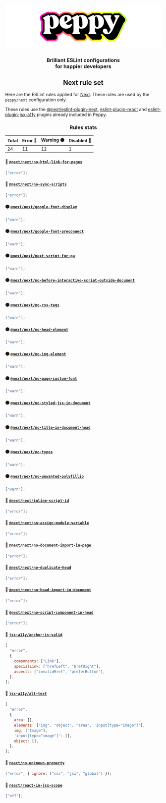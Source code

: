 <div align="center"><img src="../media/readme-banner.png" width="600" role="presentation" /></div>
<h3 align="center">Brilliant ESLint configurations<br/> for happier developers</h3>

<h2 align="center">Next rule set</h2>

Here are the ESLint rules applied for [Next](https://nextjs.org/). These rules are used by the `peppy/next` configuration only.

These rules use the [@next/eslint-plugin-next](https://nextjs.org/docs/basic-features/eslint#eslint-plugin), [eslint-plugin-react](https://github.com/jsx-eslint/eslint-plugin-react) and [eslint-plugin-jsx-a11y](https://github.com/jsx-eslint/eslint-plugin-jsx-a11y) plugins already included in Peppy.

<!-- START rules -->
<div align="center">

### Rules stats

| Total | Error 🔴 | Warning 🟠 | Disabled 🔵 |
| ----- | -------- | ---------- | ----------- |
| 24    | 11       | 12         | 1           |

</div>

#### 🔴 [`@next/next/no-html-link-for-pages`](https://nextjs.org/docs/messages/no-html-link-for-pages)

```js
["error"];
```

#### 🔴 [`@next/next/no-sync-scripts`](https://nextjs.org/docs/messages/no-sync-scripts)

```js
["error"];
```

#### 🟠 [`@next/next/google-font-display`](https://nextjs.org/docs/messages/google-font-display)

```js
["warn"];
```

#### 🟠 [`@next/next/google-font-preconnect`](https://nextjs.org/docs/messages/google-font-preconnect)

```js
["warn"];
```

#### 🟠 [`@next/next/next-script-for-ga`](https://nextjs.org/docs/messages/next-script-for-ga)

```js
["warn"];
```

#### 🟠 [`@next/next/no-before-interactive-script-outside-document`](https://nextjs.org/docs/messages/no-before-interactive-script-outside-document)

```js
["warn"];
```

#### 🟠 [`@next/next/no-css-tags`](https://nextjs.org/docs/messages/no-css-tags)

```js
["warn"];
```

#### 🟠 [`@next/next/no-head-element`](https://nextjs.org/docs/messages/no-head-element)

```js
["warn"];
```

#### 🟠 [`@next/next/no-img-element`](https://nextjs.org/docs/messages/no-img-element)

```js
["warn"];
```

#### 🟠 [`@next/next/no-page-custom-font`](https://nextjs.org/docs/messages/no-page-custom-font)

```js
["warn"];
```

#### 🟠 [`@next/next/no-styled-jsx-in-document`](https://nextjs.org/docs/messages/no-styled-jsx-in-document)

```js
["warn"];
```

#### 🟠 [`@next/next/no-title-in-document-head`](https://nextjs.org/docs/messages/no-title-in-document-head)

```js
["warn"];
```

#### 🟠 [`@next/next/no-typos`](https://nextjs.org/docs/messages/no-typos)

```js
["warn"];
```

#### 🟠 [`@next/next/no-unwanted-polyfillio`](https://nextjs.org/docs/messages/no-unwanted-polyfillio)

```js
["warn"];
```

#### 🔴 [`@next/next/inline-script-id`](https://nextjs.org/docs/messages/inline-script-id)

```js
["error"];
```

#### 🔴 [`@next/next/no-assign-module-variable`](https://nextjs.org/docs/messages/no-assign-module-variable)

```js
["error"];
```

#### 🔴 [`@next/next/no-document-import-in-page`](https://nextjs.org/docs/messages/no-document-import-in-page)

```js
["error"];
```

#### 🔴 [`@next/next/no-duplicate-head`](https://nextjs.org/docs/messages/no-duplicate-head)

```js
["error"];
```

#### 🔴 [`@next/next/no-head-import-in-document`](https://nextjs.org/docs/messages/no-head-import-in-document)

```js
["error"];
```

#### 🔴 [`@next/next/no-script-component-in-head`](https://nextjs.org/docs/messages/no-script-component-in-head)

```js
["error"];
```

#### 🔴 [`jsx-a11y/anchor-is-valid`](https://github.com/evcohen/eslint-plugin-jsx-a11y/blob/master/docs/rules/anchor-is-valid.md)

```js
[
  "error",
  {
    components: ["Link"],
    specialLink: ["hrefLeft", "hrefRight"],
    aspects: ["invalidHref", "preferButton"],
  },
];
```

#### 🔴 [`jsx-a11y/alt-text`](https://github.com/evcohen/eslint-plugin-jsx-a11y/blob/master/docs/rules/alt-text.md)

```js
[
  "error",
  {
    area: [],
    elements: ["img", "object", "area", 'input[type="image"]'],
    img: ["Image"],
    'input[type="image"]': [],
    object: [],
  },
];
```

#### 🔴 [`react/no-unknown-property`](https://github.com/yannickcr/eslint-plugin-react/blob/master/docs/rules/no-unknown-property.md)

```js
["error", { ignore: ["css", "jsx", "global"] }];
```

#### 🔵 [`react/react-in-jsx-scope`](https://github.com/yannickcr/eslint-plugin-react/blob/master/docs/rules/react-in-jsx-scope.md)

```js
["off"];
```

<!-- END rules -->
